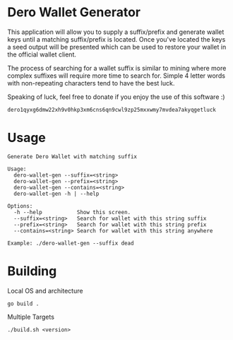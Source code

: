 # Dero Wallet Generator

This application will allow you to supply a suffix/prefix and generate wallet keys until a
matching suffix/prefix is located.  Once you've located the keys a seed output will be presented
which can be used to restore your wallet in the official wallet client.  

The process of searching for a wallet suffix is similar to mining where more complex 
suffixes will require more time to search for.  Simple 4 letter words with non-repeating
characters tend to have the best luck.

Speaking of luck, feel free to donate if you enjoy the use of this software :)

```
dero1qyxg6dmw22xh9v0hkp3xm6cns6qn9cwl9zp25mxxwmy7mvdea7akyqgetluck
```

# Usage
```shell
Generate Dero Wallet with matching suffix

Usage:
  dero-wallet-gen --suffix=<string>
  dero-wallet-gen --prefix=<string>
  dero-wallet-gen --contains=<string>
  dero-wallet-gen -h | --help

Options:
  -h --help           Show this screen.
  --suffix=<string>   Search for wallet with this string suffix
  --prefix=<string>   Search for wallet with this string prefix
  --contains=<string> Search for wallet with this string anywhere

Example: ./dero-wallet-gen --suffix dead
```

# Building

Local OS and architecture
```shell
go build .
```
Multiple Targets
```shell
./build.sh <version>
```